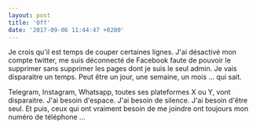 ```yaml
---
layout: post
title: 'Off'
date: '2017-09-06 11:44:47 +0200'
---
```


Je crois qu'il est temps de couper certaines lignes. J'ai désactivé mon compte twitter, me suis déconnecté de Facebook faute de pouvoir le supprimer sans supprimer les pages dont je suis le seul admin. Je vais disparaitre un temps. Peut être un jour, une semaine, un mois ... qui sait.

Telegram, Instagram, Whatsapp, toutes ses plateformes X ou Y, vont disparaitre. J'ai besoin d'espace. J'ai besoin de silence. J'ai besoin d'être seul. Et puis, ceux qui ont vraiment besoin de me joindre ont toujours mon numéro de téléphone ...
